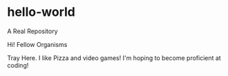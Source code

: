 # hello-world
A Real Repository

Hi! Fellow Organisms

Tray Here. I like Pizza and video games!
I'm hoping to become proficient at coding!

